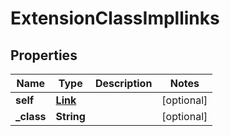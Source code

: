 

# ExtensionClassImpllinks

## Properties

Name | Type | Description | Notes
------------ | ------------- | ------------- | -------------
**self** | [**Link**](Link.md) |  |  [optional]
**_class** | **String** |  |  [optional]




